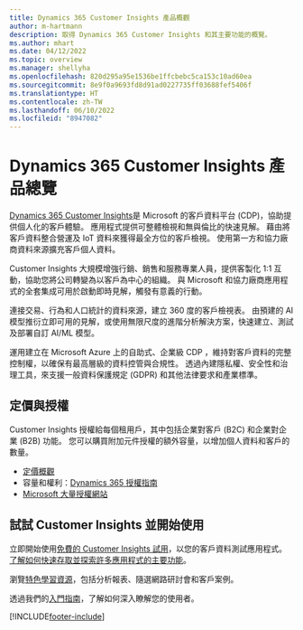 ```yaml
---
title: Dynamics 365 Customer Insights 產品概觀
author: m-hartmann
description: 取得 Dynamics 365 Customer Insights 和其主要功能的概覽。
ms.author: mhart
ms.date: 04/12/2022
ms.topic: overview
ms.manager: shellyha
ms.openlocfilehash: 820d295a95e1536be1ffcbebc5ca153c10ad60ea
ms.sourcegitcommit: 8e9f0a9693fd8d91ad0227735ff03688fef5406f
ms.translationtype: HT
ms.contentlocale: zh-TW
ms.lasthandoff: 06/10/2022
ms.locfileid: "8947082"
---
```

# <a name="product-overview-for-dynamics-365-customer-insights"></a>Dynamics 365 Customer Insights 產品總覽

[Dynamics 365 Customer Insights](https://dynamics.microsoft.com/ai/customer-insights/)是 Microsoft 的客戶資料平台 (CDP)，協助提供個人化的客戶體驗。 應用程式提供可整體檢視和無與倫比的快速見解。 藉由將客戶資料整合營運及 IoT 資料來獲得最全方位的客戶檢視。 使用第一方和協力廠商資料來源擴充客戶個人資料。 

Customer Insights 大規模增強行銷、銷售和服務專業人員，提供客製化 1:1 互動，協助您將公司轉變為以客戶為中心的組織。 與 Microsoft 和協力廠商應用程式的全套集成可用於啟動即時見解，觸發有意義的行動。

連接交易、行為和人口統計的資料來源，建立 360 度的客戶檢視表。 由預建的 AI 模型推衍立即可用的見解，或使用無限尺度的進階分析解決方案，快速建立、測試及部署自訂 AI/ML 模型。

運用建立在 Microsoft Azure 上的自助式、企業級 CDP ，維持對客戶資料的完整控制權，以確保有最高層級的資料控管與合規性。 透過內建隱私權、安全性和治理工具，來支援一般資料保護規定 (GDPR) 和其他法律要求和產業標準。

## <a name="pricing-and-licensing"></a>定價與授權
Customer Insights 授權給每個租用戶，其中包括企業對客戶 (B2C) 和企業對企業 (B2B) 功能。 您可以購買附加元件授權的額外容量，以增加個人資料和客戶的數量。

- [定價概觀](https://dynamics.microsoft.com/ai/customer-insights/pricing/)
- 容量和權利：[Dynamics 365 授權指南](https://go.microsoft.com/fwlink/?LinkId=866544)
- [Microsoft 大量授權網站](https://www.microsoft.com/licensing/how-to-buy/how-to-buy)

## <a name="try-customer-insights-and-get-started"></a>試試 Customer Insights 並開始使用

立即開始使用[免費的 Customer Insights 試用](https://signup.microsoft.com/create-account/signup?SKU=036c2481-aa8a-47cd-ab43-324f0c157c2d&ali=1&RU=https:%2F%2Fhome.ci.ai.dynamics.com%2Fstart%2Ftrial&products=036c2481-aa8a-47cd-ab43-324f0c157c2d)，以您的客戶資料測試應用程式。 [了解如何快速存取並探索許多應用程式的主要功能](trial-signup.md)。 

瀏覽[特色學習資源](https://dynamics.microsoft.com/ai/customer-insights/resources/)，包括分析報表、隨選網路研討會和客戶案例。

透過我們的[入門指南](get-started.md)，了解如何深入瞭解您的使用者。

[!INCLUDE[footer-include](includes/footer-banner.md)]
